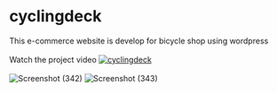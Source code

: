 # cyclingdeck
 This e-commerce website is develop for bicycle shop using wordpress <br> <br>
 Watch the project video 
[![cyclingdeck](https://img.youtube.com/vi/PeQAVUQR-ug)](https://www.youtube.com/watch?v=PeQAVUQR-ug)
<br><br>
![Screenshot (342)](https://user-images.githubusercontent.com/119162766/227967487-b452ccc0-15bc-4faa-9ec8-e70173fbc4c8.png)
![Screenshot (343)](https://user-images.githubusercontent.com/119162766/227967519-b03840d2-fadd-465c-bc15-d93584b57917.png)
